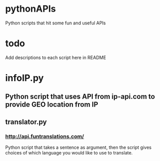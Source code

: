 # pythonAPIs
Python scripts that hit some fun and useful APIs

# todo
Add descriptions to each script here in README

# infoIP.py
## Python script that uses API from ip-api.com to provide GEO location from IP

## translator.py
### http://api.funtranslations.com/
Python script that takes a sentence as argument, then the script gives choices of which language
you would like to use to translate.

